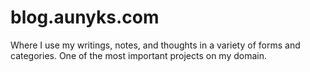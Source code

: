 # blog.aunyks.com
Where I use my writings, notes, and thoughts in a variety of forms and categories. One of 
the most important projects on my domain.
